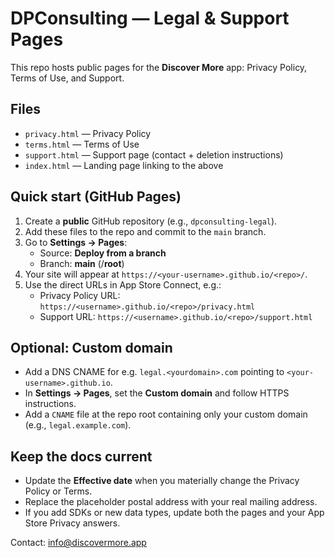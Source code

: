 # DPConsulting — Legal & Support Pages

This repo hosts public pages for the **Discover More** app: Privacy Policy, Terms of Use, and Support.

## Files
- `privacy.html` — Privacy Policy
- `terms.html` — Terms of Use
- `support.html` — Support page (contact + deletion instructions)
- `index.html` — Landing page linking to the above

## Quick start (GitHub Pages)
1. Create a **public** GitHub repository (e.g., `dpconsulting-legal`).
2. Add these files to the repo and commit to the `main` branch.
3. Go to **Settings → Pages**:
   - Source: **Deploy from a branch**
   - Branch: **main** (/**root**)
4. Your site will appear at `https://<your-username>.github.io/<repo>/`.
5. Use the direct URLs in App Store Connect, e.g.:
   - Privacy Policy URL: `https://<username>.github.io/<repo>/privacy.html`
   - Support URL: `https://<username>.github.io/<repo>/support.html`

## Optional: Custom domain
- Add a DNS CNAME for e.g. `legal.<yourdomain>.com` pointing to `<your-username>.github.io`.
- In **Settings → Pages**, set the **Custom domain** and follow HTTPS instructions.
- Add a `CNAME` file at the repo root containing only your custom domain (e.g., `legal.example.com`).

## Keep the docs current
- Update the **Effective date** when you materially change the Privacy Policy or Terms.
- Replace the placeholder postal address with your real mailing address.
- If you add SDKs or new data types, update both the pages and your App Store Privacy answers.

Contact: info@discovermore.app
